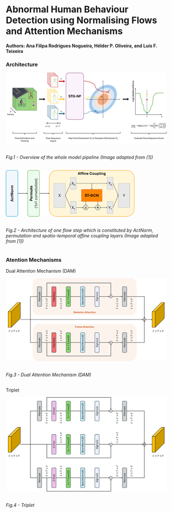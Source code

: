 # Abnormal Human Behaviour Detection using Normalising Flows and Attention Mechanisms
#### Authors: Ana Filipa Rodrigues Nogueira, Hélder P. Oliveira, and Luís F. Teixeira

### Architecture
<p float="center">
  <img src="https://github.com/AnaFilipaNogueira/Abnormal-Human-Behaviour-Detection-using-Normalising-Flows-and-Attention-Mechanisms/blob/main/images/Picture3.png" />
</p></br>
<em>Fig.1 - Overview of the whole model pipeline (Image adapted from [1])</em><br/><br/>

<p float="center">
  <img src="https://github.com/AnaFilipaNogueira/Abnormal-Human-Behaviour-Detection-using-Normalising-Flows-and-Attention-Mechanisms/blob/main/images/stg-nf2.png" width=80%/>
</p></br>
<em>Fig.2 - Architecture of one flow step which is constituted by ActNorm, permutation and spatio-temporal affine coupling layers (Image adapted from [1])</em><br/><br/>

### Atention Mechanisms
Dual Attention Mechanism (DAM)
<p float="center">
  <img src="https://github.com/AnaFilipaNogueira/Abnormal-Human-Behaviour-Detection-using-Normalising-Flows-and-Attention-Mechanisms/blob/main/images/DAM.png" />
</p></br>
<em>Fig.3 - Dual Attention Mechanism (DAM)</em><br/><br/>

Triplet
<p float="center">
  <img src="https://github.com/AnaFilipaNogueira/Abnormal-Human-Behaviour-Detection-using-Normalising-Flows-and-Attention-Mechanisms/blob/main/images/Triplet.png" />
</p></br>
<em>Fig.4 - Triplet</em><br/><br/>

